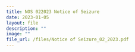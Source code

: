 ```yaml
---
title: NOS 022023 Notice of Seizure
date: 2023-01-05
layout: file
description: ""
image: ""
file_url: /files/Notice of Seizure_02_2023.pdf
---
```

